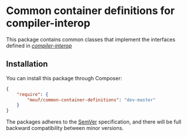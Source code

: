 # Common container definitions for compiler-interop

This package contains common classes that implement the interfaces defined in [*compiler-interop*](https://github.com/container-interop/compiler-interop/)

## Installation

You can install this package through Composer:

```json
{
    "require": {
        "mouf/common-container-definitions": "dev-master"
    }
}
```

The packages adheres to the [SemVer](http://semver.org/) specification, and there will be full backward compatibility
between minor versions.
